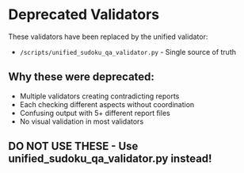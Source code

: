 # Deprecated Validators

These validators have been replaced by the unified validator:
- `/scripts/unified_sudoku_qa_validator.py` - Single source of truth

## Why these were deprecated:
- Multiple validators creating contradicting reports
- Each checking different aspects without coordination
- Confusing output with 5+ different report files
- No visual validation in most validators

## DO NOT USE THESE - Use unified_sudoku_qa_validator.py instead!
